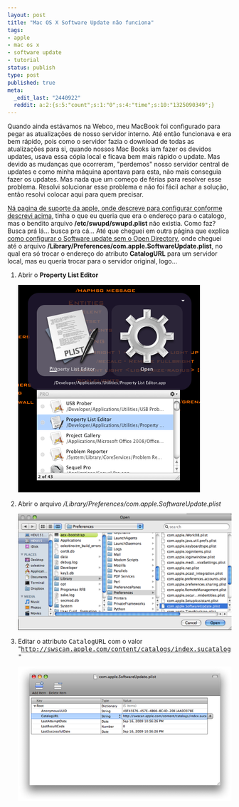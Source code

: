```yaml
---
layout: post
title: "Mac OS X Software Update não funciona"
tags:
- apple
- mac os x
- software update
- tutorial
status: publish
type: post
published: true
meta:
  _edit_last: "2440922"
  reddit: a:2:{s:5:"count";s:1:"0";s:4:"time";s:10:"1325090349";}
---
```

Quando ainda estávamos na Webco, meu MacBook foi configurado para pegar as atualizações de nosso servidor interno. Até então funcionava e era bem rápido, pois como o servidor fazia o download de todas as atualizações para si, quando nossos Mac Books iam fazer os devidos updates, usava essa cópia local e ficava bem mais rápido o update. Mas devido as mudanças que ocorreram, "perdemos" nosso servidor central de updates e como minha máquina apontava para esta, não mais conseguia fazer os updates. Mas nada que um começo de férias para resolver esse problema. Resolvi solucionar esse problema e não foi fácil achar a solução, então resolvi colocar aqui para quem precisar.

[Ná pagina de suporte da apple, onde descreve para configurar conforme descrevi acima](http://support.apple.com/kb/HT3765), tinha o que eu queria que era o endereço para o catalogo, mas o bendito arquivo **/etc/swupd/swupd.plist** não existia. Como faz? Busca prá lá... busca pra cá... Até que cheguei em outra página que explica [como configurar o Software update sem o Open Directory](http://krypted.com/mac-os-x/mac-os-x-setting-a-software-update-server-without-open-directory/), onde cheguei até o arquivo **/Library/Preferences/com.apple.SoftwareUpdate.plist**, no qual era só trocar o endereço do atributo **CatalogURL** para um servidor local, mas eu queria trocar para o servidor original, logo...

1. Abrir o **Property List Editor**

	[ ![Property List Editor](/images/posts/property-list-editor-1-open.png) ](/images/posts/property-list-editor-1-open.png)

1. Abrir o arquivo */Library/Preferences/com.apple.SoftwareUpdate.plist*

	[ ![Property List Editor - Openning a file](/images/posts/property-list-editor-3-open-a-file.png) ](/images/posts/property-list-editor-3-open-a-file.png)

1. Editar o attributo <tt>CatalogURL</tt> com o valor "<tt>http://swscan.apple.com/content/catalogs/index.sucatalog<!--/t-->"</tt>

	[ ![Property List Editor - Editing CatalogURL attribute](/images/posts/property-list-editor-4-edit-catalogurl-attribute.png) ](/images/posts/property-list-editor-4-edit-catalogurl-attribute.png)

